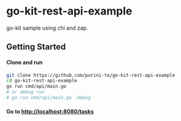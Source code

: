 # go-kit-rest-api-example

go-kit sample using chi and zap.

## Getting Started

#### Clone and run

```bash
git clone https://github.com/purini-to/go-kit-rest-api-example
cd go-kit-rest-api-example
go run cmd/api/main.go
# or debug run
# go run cmd/api/main.go -debug
```

#### Go to [http://localhost:8080/tasks](http://localhost:8080/tasks)
